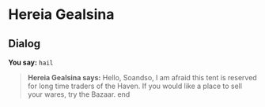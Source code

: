 # Hereia Gealsina


## Dialog

**You say:** `hail`



>**Hereia Gealsina says:** Hello, Soandso, I am afraid this tent is reserved for long time traders of the Haven. If you would like a place to sell your wares, try the Bazaar.
end

